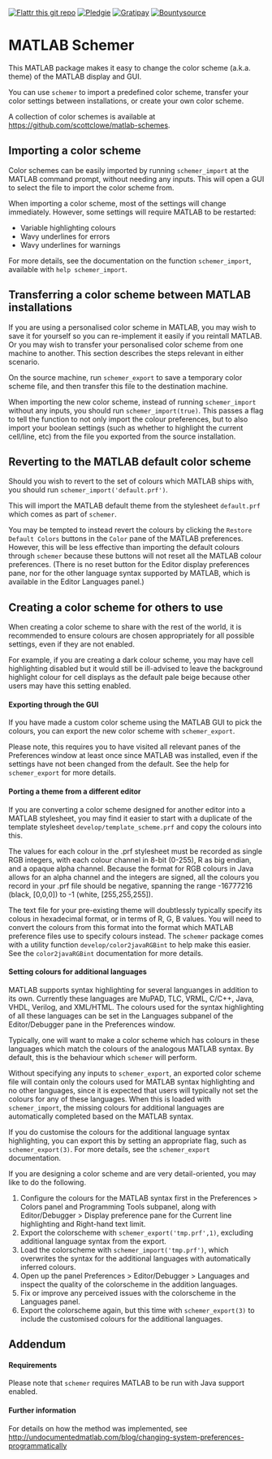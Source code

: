 [![Flattr this git repo](http://api.flattr.com/button/flattr-badge-large.png)](https://flattr.com/submit/auto?user_id=scottclowe&url=https://github.com/scottclowe/matlab-schemer&title=MATLAB-schemer&tags=github&category=software)
[![Pledgie](https://img.shields.io/badge/pledgie-donate-yellowgreen.svg)](https://pledgie.com/campaigns/29847)
[![Gratipay](https://img.shields.io/gratipay/scottclowe.svg)](https://gratipay.com/matlab-schemer/)
[![Bountysource](https://img.shields.io/bountysource/team/matlab-schemer/activity.svg)](https://www.bountysource.com/teams/matlab-schemer)

# MATLAB Schemer

This MATLAB package makes it easy to change the color scheme (a.k.a. theme) of
the MATLAB display and GUI.

You can use `schemer` to import a predefined color scheme, transfer your color
settings between installations, or create your own color scheme.

A collection of color schemes is available at
https://github.com/scottclowe/matlab-schemes.

## Importing a color scheme

Color schemes can be easily imported by running `schemer_import` at the MATLAB
command prompt, without needing any inputs. This will open a GUI to select the
file to import the color scheme from.

When importing a color scheme, most of the settings will change immediately.
However, some settings will require MATLAB to be restarted:
- Variable highlighting colours
- Wavy underlines for errors
- Wavy underlines for warnings

For more details, see the documentation on the function `schemer_import`,
available with `help schemer_import`.

## Transferring a color scheme between MATLAB installations

If you are using a personalised color scheme in MATLAB, you may wish to save
it for yourself so you can re-implement it easily if you reintall MATLAB.
Or you may wish to transfer your personalised color scheme from one machine
to another. This section describes the steps relevant in either scenario.

On the source machine, run `schemer_export` to save a temporary color scheme
file, and then transfer this file to the destination machine.

When importing the new color scheme, instead of running `schemer_import` without
any inputs, you should run `schemer_import(true)`. This passes a flag to tell
the function to not only import the colour preferences, but to also import your
boolean settings (such as whether to highlight the current cell/line, etc)
from the file you exported from the source installation.

## Reverting to the MATLAB default color scheme

Should you wish to revert to the set of colours which MATLAB ships with, you
should run `schemer_import('default.prf')`.

This will import the MATLAB default theme from the stylesheet `default.prf`
which comes as part of `schemer`.

You may be tempted to instead revert the colours by clicking the
`Restore Default Colors` buttons in the `Color` pane of the MATLAB preferences.
However, this will be less effective than importing the default colours through
`schemer` because these buttons will not reset all the MATLAB colour preferences.
(There is no reset button for the Editor display preferences pane, nor for the
other language syntax supported by MATLAB, which is available in the Editor
Languages panel.)

## Creating a color scheme for others to use

When creating a color scheme to share with the rest of the world, it is
recommended to ensure colours are chosen appropriately for all possible
settings, even if they are not enabled.

For example, if you are creating a dark colour scheme, you may have cell
highlighting disabled but it would still be ill-advised to leave the background
highlight colour for cell displays as the default pale beige because other users
may have this setting enabled.

#### Exporting through the GUI

If you have made a custom color scheme using the MATLAB GUI to pick the colours,
you can export the new color scheme with `schemer_export`.

Please note, this requires you to have visited all relevant panes of the
Preferences window at least once since MATLAB was installed, even if the
settings have not been changed from the default.
See the help for `schemer_export` for more details.

#### Porting a theme from a different editor

If you are converting a color scheme designed for another editor into a MATLAB
stylesheet, you may find it easier to start with a duplicate of the template
stylesheet `develop/template_scheme.prf` and copy the colours into this.

The values for each colour in the .prf stylesheet must be recorded as single
RGB integers, with each colour channel in 8-bit (0-255), R as big endian,
and a opaque alpha channel. Because the format for RGB colours in Java allows
for an alpha channel and the integers are signed, all the colours you record
in your .prf file should be negative, spanning the range
-16777216 (black, [0,0,0]) to -1 (white, [255,255,255]).

The text file for your pre-existing theme will doubtlessly typically specify
its colous in hexadecimal format, or in terms of R, G, B values. You will need
to convert the colours from this format into the format which MATLAB preference
files use to specify colours instead.
The `schemer` package comes with a utility function `develop/color2javaRGBint`
to help make this easier. See the `color2javaRGBint` documentation for more
details.

#### Setting colours for additional languages

MATLAB supports syntax highlighting for several languanges in addition to its own.
Currently these languages are
MuPAD, TLC, VRML, C/C++, Java, VHDL, Verilog, and XML/HTML.
The colours used for the syntax highlighting of all these languages can be set
in the Languages subpanel of the Editor/Debugger pane in the Preferences window.

Typically, one will want to make a color scheme which has colours in these
languages which match the colours of the analogous MATLAB syntax.
By default, this is the behaviour which `schemer` will perform. 

Without specifying any inputs to `schemer_export`, an exported color scheme file
will contain only the colours used for MATLAB syntax highlighting and no other
languages, since it is expected that users will typically not set the colours
for any of these languages. When this is loaded with `schemer_import`, the missing
colours for additional languages are automatically completed based on the MATLAB
syntax.

If you do customise the colours for the additional language syntax highlighting,
you can export this by setting an appropriate flag, such as `schemer_export(3)`.
For more details, see the `schemer_export` documentation.

If you are designing a color scheme and are very detail-oriented, you may like to
do the following.

1. Configure the colours for the MATLAB syntax first in the Preferences > Colors
   panel and Programming Tools subpanel, along with Editor/Debugger > Display
   preference pane for the Current line highlighting and Right-hand text limit.
2. Export the colorscheme with `schemer_export('tmp.prf',1)`, excluding additional
   language syntax from the export.
3. Load the colorscheme with `schemer_import('tmp.prf')`, which overwrites the
   syntax for the additional languages with automatically inferred colours.
4. Open up the panel Preferences > Editor/Debugger > Languages and inspect the
   quality of the colorscheme in the addition languages.
5. Fix or improve any perceived issues with the colorscheme in the Languages panel.
6. Export the colorscheme again, but this time with `schemer_export(3)` to include
   the customised colours for the additional languages.

## Addendum

#### Requirements

Please note that `schemer` requires MATLAB to be run with Java support enabled.

#### Further information

For details on how the method was implemented, see
http://undocumentedmatlab.com/blog/changing-system-preferences-programmatically
